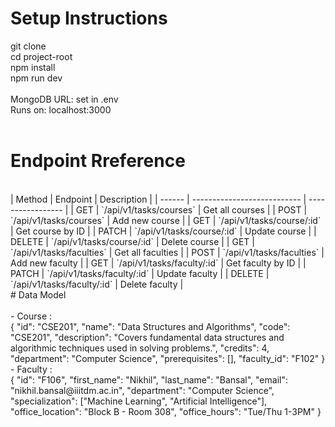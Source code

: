 # Setup Instructions</br>

git clone <repo-url></br>
cd project-root</br>
npm install</br>
npm run dev</br>
</br>
MongoDB URL: set in .env</br>
Runs on: localhost:3000</br>
</br>
# Endpoint Rreference</br>
</br>
| Method | Endpoint                    | Description       |
| ------ | --------------------------- | ----------------- |
| GET    | `/api/v1/tasks/courses`     | Get all courses   |
| POST   | `/api/v1/tasks/courses`     | Add new course    |
| GET    | `/api/v1/tasks/course/:id`  | Get course by ID  |
| PATCH  | `/api/v1/tasks/course/:id`  | Update course     |
| DELETE | `/api/v1/tasks/course/:id`  | Delete course     |
| GET    | `/api/v1/tasks/faculties`   | Get all faculties |
| POST   | `/api/v1/tasks/faculties`   | Add new faculty   |
| GET    | `/api/v1/tasks/faculty/:id` | Get faculty by ID |
| PATCH  | `/api/v1/tasks/faculty/:id` | Update faculty    |
| DELETE | `/api/v1/tasks/faculty/:id` | Delete faculty    |
</br>
# Data Model</br>
</br>
- Course :</br>
    {
        "id": "CSE201",
        "name": "Data Structures and Algorithms",
        "code": "CSE201",
        "description": "Covers fundamental data structures and algorithmic techniques used in solving problems.",
        "credits": 4,
        "department": "Computer Science",
        "prerequisites": [],
        "faculty_id": "F102"
    }
- Faculty : </br>
    {
        "id": "F106",
        "first_name": "Nikhil",
        "last_name": "Bansal",
        "email": "nikhil.bansal@iiitdm.ac.in",
        "department": "Computer Science",
        "specialization": ["Machine Learning", "Artificial Intelligence"],
        "office_location": "Block B - Room 308",
        "office_hours": "Tue/Thu 1-3PM"
    }
    
    
